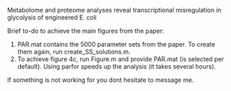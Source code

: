 Metabolome and proteome analyses reveal
transcriptional misregulation in glycolysis of
engineered E. coli


Brief to-do to achieve the main figures from the paper:

1) PAR.mat contains the 5000 parameter sets from the paper. To create them again, run create_SS_solutions.m.
2) To achieve figure 4c, run Figure.m and provide PAR.mat (is selected per default). Using parfor speeds up the analysis (it takes several hours).

If something is not working for you dont hesitate to message me.
